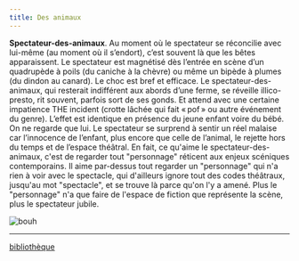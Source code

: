 ```yaml
---
title: Des animaux
---
```


**Spectateur-des-animaux**. Au moment où le spectateur se réconcilie avec lui-même (au moment où il s’endort), c’est souvent là que les bêtes apparaissent. Le spectateur est magnétisé dès l’entrée en scène d’un quadrupède à poils (du caniche à la chèvre) ou même un bipède à plumes (du dindon au canard). Le choc est bref et efficace. Le spectateur-des-animaux, qui resterait indifférent aux abords d’une ferme, se réveille illico-presto, rit souvent, parfois sort de ses gonds. Et attend avec une certaine impatience THE incident (crotte lâchée qui fait « pof » ou autre événement du genre). L’effet est identique en présence du jeune enfant voire du bébé. On ne regarde que lui. Le spectateur se surprend à sentir un réel malaise car l’innocence de l’enfant, plus encore que celle de l’animal, le rejette hors du temps et de l’espace théâtral. En fait, ce qu'aime le spectateur-des-animaux, c'est de regarder tout "personnage" réticent aux enjeux scéniques contemporains. Il aime par-dessus tout regarder un "personnage" qui n'a rien à voir avec le spectacle, qui d'ailleurs ignore tout des codes théâtraux, jusqu'au mot "spectacle", et se trouve là parce qu'on l'y a amené. Plus le "personnage" n'a que faire de l'espace de fiction que représente la scène, plus le spectateur jubile. 

 ![bouh](/content/images/04.png)
 
 ***
 
 [bibliothèque](http://dicospec.g-u-i.net/about)